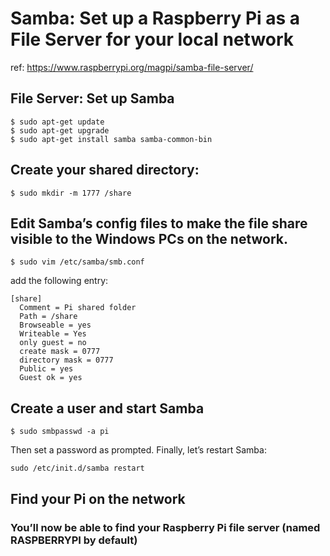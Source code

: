 # Samba: Set up a Raspberry Pi as a File Server for your local network
  ref: https://www.raspberrypi.org/magpi/samba-file-server/
  
## File Server: Set up Samba
  ```
  $ sudo apt-get update
  $ sudo apt-get upgrade
  $ sudo apt-get install samba samba-common-bin
  ```
  
## Create your shared directory:
  ```
  $ sudo mkdir -m 1777 /share
  ```
## Edit Samba’s config files to make the file share visible to the Windows PCs on the network.
  ```
  $ sudo vim /etc/samba/smb.conf
  ```
  
  add the following entry:
  ```
  [share]
    Comment = Pi shared folder
    Path = /share
    Browseable = yes
    Writeable = Yes
    only guest = no
    create mask = 0777
    directory mask = 0777
    Public = yes
    Guest ok = yes
  ```
  
## Create a user and start Samba
  ```
  $ sudo smbpasswd -a pi
  ```
  Then set a password as prompted. Finally, let’s restart Samba:
  ```
  sudo /etc/init.d/samba restart
  ```

## Find your Pi on the network 
  ### You’ll now be able to find your Raspberry Pi file server (named RASPBERRYPI by default) 
